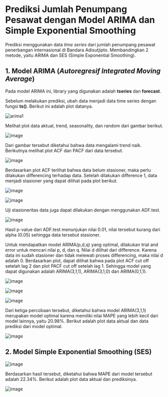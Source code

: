# Prediksi Jumlah Penumpang Pesawat dengan Model ARIMA dan Simple Exponential Smoothing 

Prediksi menggunakan data *time series* dari jumlah penumpang pesawat penerbangan internasional di Bandara Adisutjipto.
Membandingkan 2 metode, yaitu ARIMA dan SES (Simple Exponential Smoothing).

## 1. Model ARIMA (*Autoregresif Integrated Moving Average*)

Pada model ARIMA ini, library yang digunakan adalah **tseries** dan **forecast**. 

Sebelum melakukan prediksi, ubah data menjadi data time series dengan fungsi **ts()**. Berikut ini adalah plot datanya.

![arima1](https://user-images.githubusercontent.com/73114027/108042605-9b5bcf00-7072-11eb-8e78-4e952e59f324.PNG)

Melihat plot data aktual, trend, seasonality, dan random dari gambar berikut.

![image](https://user-images.githubusercontent.com/73114027/108042844-eece1d00-7072-11eb-91dc-54d67e3e7974.png)

Dari gambar tersebut diketahui bahwa data mengalami trend naik. Berikutnya melihat plot ACF dan PACF dari data tersebut.

![image](https://user-images.githubusercontent.com/73114027/108043216-6e5bec00-7073-11eb-9962-f4068c92c816.png)

Berdasarkan plot ACF terlihat bahwa data belum stasioner, maka perlu dilakukan differencing terhadap data. Setelah dilakukan difference 1, data menjadi stasioner yang dapat dilihat pada plot berikut.

![image](https://user-images.githubusercontent.com/73114027/108043766-14a7f180-7074-11eb-8aa8-8bd0b878c2fd.png)

![image](https://user-images.githubusercontent.com/73114027/108043907-399c6480-7074-11eb-819e-648694a48df2.png)

Uji stasioneritas data juga dapat dilakukan dengan menggunakan ADF.test.

![image](https://user-images.githubusercontent.com/73114027/108044107-6c465d00-7074-11eb-8652-37fb5b480f14.png)

Hasil p-value dari ADF.test menunjukan nilai 0.01, nilai tersebut kurang dari alpha (0.05) sehingga data tersebut stasioner.

Untuk mendapatkan model ARIMA(p,d,q) yang optimal, dilakukan trial and error untuk mencari nilai p, d, dan q. Nilai d dilihat dari difference. Karena data ini sudah stasioner dan tidak melewati proses differencing, maka nilai d adalah 0. Berdasarkan plot, dapat dilihat bahwa pada plot ACF cut off setelah lag 2 dan plot PACF cut off setelah lag 1. Sehingga model yang dapat digunakan adalah ARIMA(3,1,1), ARIMA(3,1,0) dan ARIMA(0,1,1).

![image](https://user-images.githubusercontent.com/73114027/108044645-1f16bb00-7075-11eb-8171-cf3d461b777e.png)

![image](https://user-images.githubusercontent.com/73114027/108044703-2c33aa00-7075-11eb-9fa7-ad9ea163103a.png)

![image](https://user-images.githubusercontent.com/73114027/108044735-38b80280-7075-11eb-8c74-08178772870d.png)

Dari ketiga percobaan tersebut, diketahui bahwa model ARIMA(3,1,1) merupakan model optimal karena memiliki nilai MAPE yang lebih kecil dari model lainnya, yaitu 20.98%. Berikut adalah plot data aktual dan data prediksi dari model optimal.

![image](https://user-images.githubusercontent.com/73114027/108045046-98aea900-7075-11eb-966f-d56f9d06ac65.png)

## 2. Model Simple Exponential Smoothing (SES)

![image](https://user-images.githubusercontent.com/73114027/108045829-7ec19600-7076-11eb-9dba-effcbeeab788.png)

Berdasarkan hasil tersebut, diketahui bahwa MAPE dari model tersebut adalah 22.34%. Berikut adalah plot data aktual dan prediksinya.

![image](https://user-images.githubusercontent.com/73114027/108046210-f1cb0c80-7076-11eb-8668-3aecb4448a52.png)
